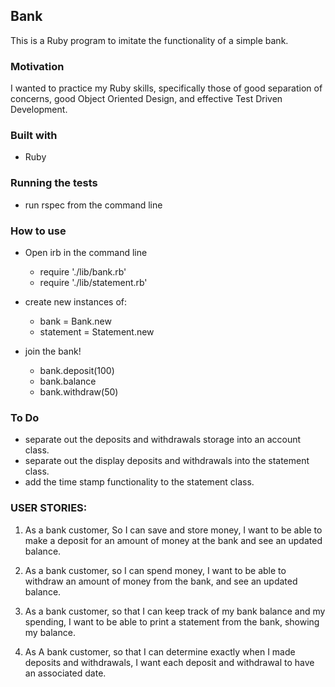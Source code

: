 ## Bank

This is a Ruby program to imitate the functionality of a simple bank.

### Motivation

I wanted to practice my Ruby skills, specifically those of good separation of concerns, good Object Oriented Design, and effective Test Driven Development.

### Built with

- Ruby

### Running the tests

- run rspec from the command line

### How to use

- Open irb in the command line
  - require './lib/bank.rb'
  - require './lib/statement.rb'

- create new instances of:
  - bank = Bank.new
  - statement = Statement.new

- join the bank!
  - bank.deposit(100)
  - bank.balance
  - bank.withdraw(50)

### To Do

- separate out the deposits and withdrawals storage into an account class.
- separate out the display deposits and withdrawals into the statement class.
- add the time stamp functionality to the statement class.


### USER STORIES:

1) As a bank customer, So I can save  and store money, I want to be able to make a deposit for an amount of money at the bank and see an updated balance.

2) As a bank customer, so I can spend money, I want to be able to withdraw an amount of money from the bank, and see an updated balance.

3) As a bank customer, so that I can keep track of my bank balance and my spending, I want to be able to print a statement from the bank, showing my balance.

4) As A bank customer, so that I can determine exactly when I made deposits and withdrawals, I want each deposit and withdrawal to have an associated date.
